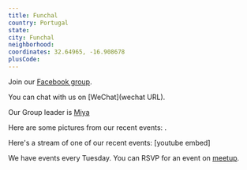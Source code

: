 ```yaml
---
title: Funchal
country: Portugal
state: 
city: Funchal
neighborhood: 
coordinates: 32.64965, -16.908678
plusCode:
---
```

Join our [Facebook group](https://www.facebook.com/groups/free.code.camp.funchal).

You can chat with us on [WeChat](wechat URL).

Our Group leader is [Miya](freecodecamp.org/miya)

Here are some pictures from our recent events:
![]().

Here's a stream of one of our recent events:
[youtube embed]

We have events every Tuesday. You can RSVP for an event on [meetup](meetupurl).
